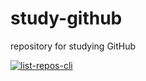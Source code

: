 # study-github
repository for studying GitHub

[![list-repos-cli](https://github.com/hakohl/study-github/actions/workflows/list-repos-cli-github.yml/badge.svg)](https://github.com/hakohl/study-github/actions/workflows/list-repos-cli-github.yml)
